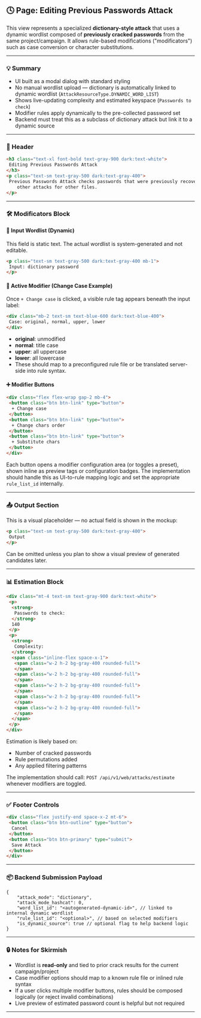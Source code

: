 ## 🕓 Page: Editing Previous Passwords Attack

This view represents a specialized **dictionary-style attack** that uses a dynamic wordlist composed of **previously cracked passwords** from the same project/campaign. It allows rule-based modifications ("modificators") such as case conversion or character substitutions.

---

### 💡 Summary

- UI built as a modal dialog with standard styling
- No manual wordlist upload — dictionary is automatically linked to dynamic wordlist (`AttackResourceType.DYNAMIC_WORD_LIST`)
- Shows live-updating complexity and estimated keyspace (`Passwords to check`)
- Modifier rules apply dynamically to the pre-collected password set
- Backend must treat this as a subclass of dictionary attack but link it to a dynamic source

---

### 🧾 Header

```html
<h3 class="text-xl font-bold text-gray-900 dark:text-white">
 Editing Previous Passwords Attack
</h3>
<p class="text-sm text-gray-500 dark:text-gray-400">
 Previous Passwords Attack checks passwords that were previously recovered by
    other attacks for other files.
</p>
```

---

### 🛠️ Modificators Block

#### 🔹 Input Wordlist (Dynamic)

This field is static text. The actual wordlist is system-generated and not editable.

```html
<p class="text-sm text-gray-500 dark:text-gray-400 mb-1">
 Input: dictionary password
</p>
```

#### 🔁 Active Modifier (Change Case Example)

Once `+ Change case` is clicked, a visible rule tag appears beneath the input label:

```html
<div class="mb-2 text-sm text-blue-600 dark:text-blue-400">
 Case: original, normal, upper, lower
</div>
```

- **original**: unmodified
- **normal**: title case
- **upper**: all uppercase
- **lower**: all lowercase
- These should map to a preconfigured rule file or be translated server-side into rule syntax.

#### ➕ Modifier Buttons

```html
<div class="flex flex-wrap gap-2 mb-4">
 <button class="btn btn-link" type="button">
  + Change case
 </button>
 <button class="btn btn-link" type="button">
  + Change chars order
 </button>
 <button class="btn btn-link" type="button">
  + Substitute chars
 </button>
</div>
```

Each button opens a modifier configuration area (or toggles a preset), shown inline as preview tags or configuration badges. The implementation should handle this as UI-to-rule mapping logic and set the appropriate `rule_list_id` internally.

---

### 📤 Output Section

This is a visual placeholder — no actual field is shown in the mockup:

```html
<p class="text-sm text-gray-500 dark:text-gray-400">
 Output
</p>
```

Can be omitted unless you plan to show a visual preview of generated candidates later.

---

### 📊 Estimation Block

```html
<div class="mt-4 text-sm text-gray-900 dark:text-white">
 <p>
  <strong>
   Passwords to check:
  </strong>
  140
 </p>
 <p>
  <strong>
   Complexity:
  </strong>
  <span class="inline-flex space-x-1">
   <span class="w-2 h-2 bg-gray-400 rounded-full">
   </span>
   <span class="w-2 h-2 bg-gray-400 rounded-full">
   </span>
   <span class="w-2 h-2 bg-gray-400 rounded-full">
   </span>
   <span class="w-2 h-2 bg-gray-400 rounded-full">
   </span>
   <span class="w-2 h-2 bg-gray-400 rounded-full">
   </span>
  </span>
 </p>
</div>
```

Estimation is likely based on:

- Number of cracked passwords
- Rule permutations added
- Any applied filtering patterns

The implementation should call: `POST /api/v1/web/attacks/estimate`\
whenever modifiers are toggled.

---

### ✅ Footer Controls

```html
<div class="flex justify-end space-x-2 mt-6">
 <button class="btn btn-outline" type="button">
  Cancel
 </button>
 <button class="btn btn-primary" type="submit">
  Save Attack
 </button>
</div>
```

---

### 📦 Backend Submission Payload

```jsonc
{
    "attack_mode": "dictionary",
    "attack_mode_hashcat": 0,
    "word_list_id": "<autogenerated-dynamic-id>", // linked to internal dynamic wordlist
    "rule_list_id": "<optional>", // based on selected modifiers
    "is_dynamic_source": true // optional flag to help backend logic
}
```

---

### 🔒 Notes for Skirmish

- Wordlist is **read-only** and tied to prior crack results for the current campaign/project
- Case modifier options should map to a known rule file or inlined rule syntax
- If a user clicks multiple modifier buttons, rules should be composed logically (or reject invalid combinations)
- Live preview of estimated password count is helpful but not required

---
